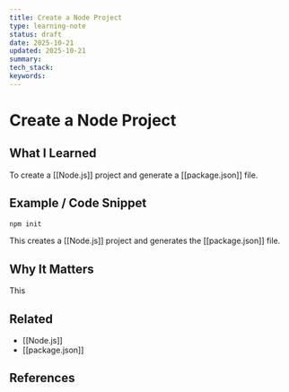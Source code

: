 ```yaml
---
title: Create a Node Project
type: learning-note
status: draft
date: 2025-10-21
updated: 2025-10-21
summary:
tech_stack:
keywords:
---
```

# Create a Node Project

## What I Learned
To create a [[Node.js]] project and generate a [[package.json]] file.

## Example / Code Snippet
```bash
npm init
```

This creates a [[Node.js]] project and generates the [[package.json]] file.
## Why It Matters
This

## Related 
- [[Node.js]]
- [[package.json]]

## References